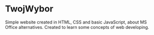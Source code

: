 # TwojWybor
Simple website created in HTML, CSS and basic JavaScript, about MS Office alternatives. Created to learn some concepts of web developing.
